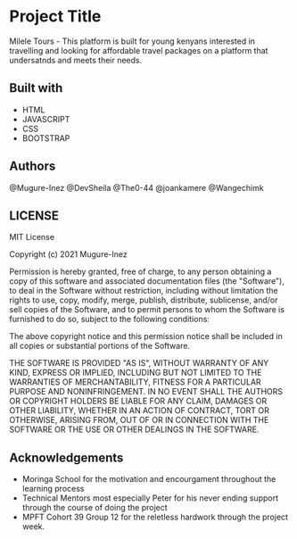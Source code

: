 # Project Title

Milele Tours - This platform is built for young kenyans interested in travelling and looking for affordable travel packages on a platform that undersatnds and meets their needs.

## Built with

- HTML
- JAVASCRIPT
- CSS
- BOOTSTRAP

## Authors

@Mugure-Inez
@DevSheila
@The0-44
@joankamere
@Wangechimk

## LICENSE

MIT License

Copyright (c) 2021 Mugure-Inez

Permission is hereby granted, free of charge, to any person obtaining a copy of this software and associated documentation files (the "Software"), to deal in the Software without restriction, including without limitation the rights to use, copy, modify, merge, publish, distribute, sublicense, and/or sell copies of the Software, and to permit persons to whom the Software is furnished to do so, subject to the following conditions:

The above copyright notice and this permission notice shall be included in all copies or substantial portions of the Software.

THE SOFTWARE IS PROVIDED "AS IS", WITHOUT WARRANTY OF ANY KIND, EXPRESS OR IMPLIED, INCLUDING BUT NOT LIMITED TO THE WARRANTIES OF MERCHANTABILITY, FITNESS FOR A PARTICULAR PURPOSE AND NONINFRINGEMENT. IN NO EVENT SHALL THE AUTHORS OR COPYRIGHT HOLDERS BE LIABLE FOR ANY CLAIM, DAMAGES OR OTHER LIABILITY, WHETHER IN AN ACTION OF CONTRACT, TORT OR OTHERWISE, ARISING FROM, OUT OF OR IN CONNECTION WITH THE SOFTWARE OR THE USE OR OTHER DEALINGS IN THE SOFTWARE.

## Acknowledgements

- Moringa School for the motivation and encourgament throughout the learning process
- Technical Mentors most especially Peter for his never ending support through the course of doing the project
- MPFT Cohort 39 Group 12 for the reletless hardwork through the project week.
